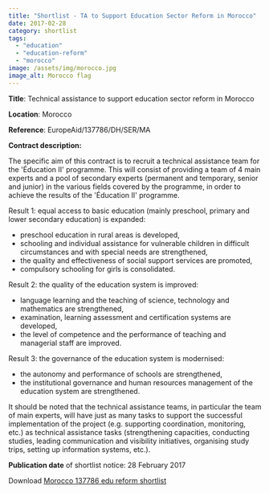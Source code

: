 ```yaml
---
title: "Shortlist - TA to Support Education Sector Reform in Morocco"
date: 2017-02-28
category: shortlist
tags: 
  - "education"
  - "education-reform"
  - "morocco"
image: /assets/img/morocco.jpg
image_alt: Morocco flag
---
```


**Title**: Technical assistance to support education sector reform in Morocco

**Location**: Morocco

**Reference**: EuropeAid/137786/DH/SER/MA

**Contract description:**

The specific aim of this contract is to recruit a technical assistance team for the 'Éducation II' programme. This will consist of providing a team of 4 main experts and a pool of secondary experts (permanent and temporary, senior and junior) in the various fields covered by the programme, in order to achieve the results of the 'Éducation II' programme.

Result 1: equal access to basic education (mainly preschool, primary and lower secondary education) is expanded:

- preschool education in rural areas is developed,
- schooling and individual assistance for vulnerable children in difficult circumstances and with special needs are strengthened,
- the quality and effectiveness of social support services are promoted,
- compulsory schooling for girls is consolidated.

Result 2: the quality of the education system is improved:

- language learning and the teaching of science, technology and mathematics are strengthened,
- examination, learning assessment and certification systems are developed,
- the level of competence and the performance of teaching and managerial staff are improved.

Result 3: the governance of the education system is modernised:

- the autonomy and performance of schools are strengthened,
- the institutional governance and human resources management of the education system are strengthened.

It should be noted that the technical assistance teams, in particular the team of main experts, will have just as many tasks to support the successful implementation of the project (e.g. supporting coordination, monitoring, etc.) as technical assistance tasks (strengthening capacities, conducting studies, leading communication and visibility initiatives, organising study trips, setting up information systems, etc.).

**Publication date** of shortlist notice: 28 February 2017

Download [Morocco 137786 edu reform shortlist](http://epm.lv/wp-content/uploads/2017/03/Morocco-137786-shortlist.pdf)
